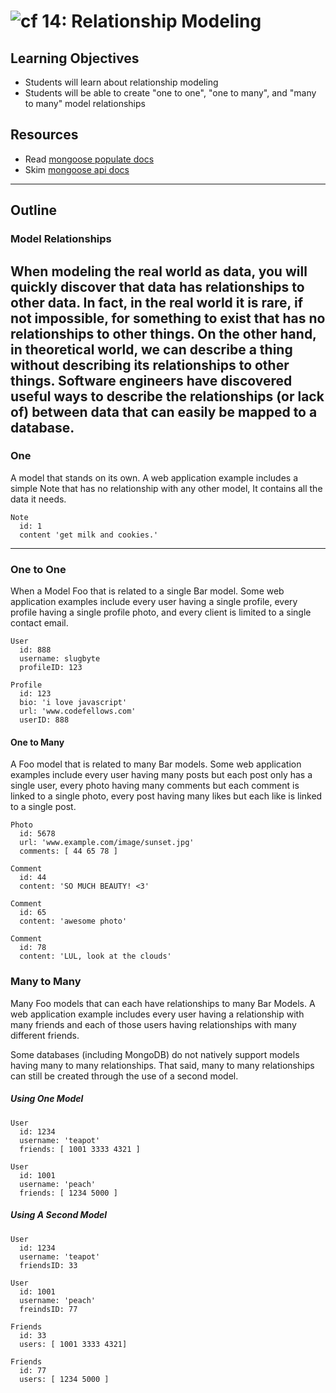 ![cf](http://i.imgur.com/7v5ASc8.png) 14: Relationship Modeling
===

## Learning Objectives
* Students will learn about relationship modeling
* Students will be able to create "one to one", "one to many", and "many to many" model relationships

## Resources
* Read [mongoose populate docs](http://mongoosejs.com/docs/populate.html)
* Skim [mongoose api docs](http://mongoosejs.com/docs/api.html)
---
## Outline

### Model Relationships
When modeling the real world as data, you will quickly discover that data has relationships to other data. In fact, in the real world it is rare, if not impossible, for something to exist that has no relationships to other things. On the other hand, in theoretical world, we can describe a thing without describing its relationships to other things. Software engineers have discovered useful ways to describe the relationships (or lack of) between data that can easily be mapped to a database.
---
### One
A model that stands on its own. A web application example includes a simple Note that has no relationship with any other model, It contains all the data it needs.

```
Note
  id: 1
  content 'get milk and cookies.'
```
---
### One to One
When a Model Foo that is related to a single Bar model. Some web application examples include every user having a single profile, every profile having a single profile photo, and every client is limited to a single contact email.

```
User
  id: 888
  username: slugbyte
  profileID: 123

Profile
  id: 123
  bio: 'i love javascript'
  url: 'www.codefellows.com'
  userID: 888
```

#### One to Many
A Foo model that is related to many Bar models. Some web application examples include every user having many posts but each post only has a single user, every photo having many comments but each comment is linked to a single photo, every post having many likes but each like is linked to a single post.

```
Photo
  id: 5678
  url: 'www.example.com/image/sunset.jpg'
  comments: [ 44 65 78 ]

Comment
  id: 44
  content: 'SO MUCH BEAUTY! <3'

Comment
  id: 65
  content: 'awesome photo'

Comment
  id: 78
  content: 'LUL, look at the clouds'
```


### Many to Many
Many Foo models that can each have relationships to many Bar Models. A web application example includes every user having a relationship with many friends and each of those users having relationships with many different friends.

Some databases (including MongoDB) do not natively support models having many to many relationships.  That said, many to many relationships can still be created through the use of a second model.

##### Using One Model
```
User
  id: 1234
  username: 'teapot'
  friends: [ 1001 3333 4321 ]

User
  id: 1001
  username: 'peach'
  friends: [ 1234 5000 ]
```

##### Using A Second Model
```
User
  id: 1234
  username: 'teapot'
  friendsID: 33

User
  id: 1001
  username: 'peach'
  freindsID: 77

Friends
  id: 33
  users: [ 1001 3333 4321]

Friends
  id: 77
  users: [ 1234 5000 ]
```